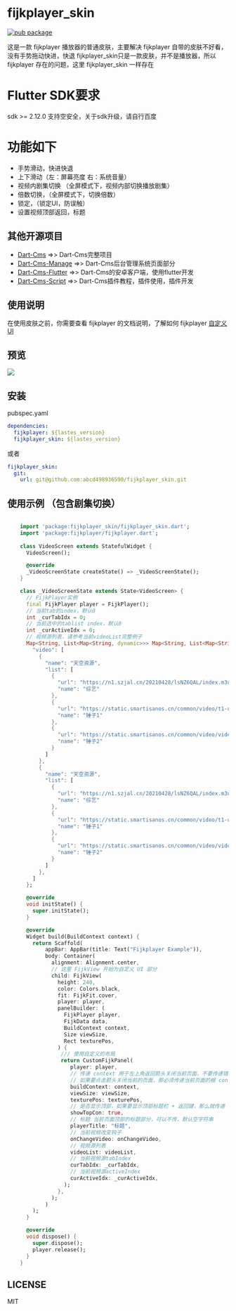 
# fijkplayer_skin
[![pub package](https://img.shields.io/pub/v/fijkplayer_skin.svg)](https://pub.dev/packages/fijkplayer_skin)

这是一款 fijkplayer 播放器的普通皮肤，主要解决 fijkplayer 自带的皮肤不好看，没有手势拖动快进，快退
fijkplayer_skin只是一款皮肤，并不是播放器，所以 fijkplayer 存在的问题，这里 fijkplayer_skin 一样存在

# Flutter SDK要求
sdk >= 2.12.0 支持空安全，关于sdk升级，请自行百度

# 功能如下

* 手势滑动，快进快退
* 上下滑动（左：屏幕亮度 右：系统音量）
* 视频内剧集切换 （全屏模式下，视频内部切换播放剧集）
* 倍数切换，（全屏模式下，切换倍数）
* 锁定，（锁定UI，防误触）
* 设置视频顶部返回，标题

## 其他开源项目

* [Dart-Cms](https://github.com/abcd498936590/Dart-Cms)  =>> Dart-Cms完整项目
* [Dart-Cms-Manage](https://github.com/abcd498936590/Dart-Cms-Manage)   =>> Dart-Cms后台管理系统页面部分
* [Dart-Cms-Flutter](https://github.com/abcd498936590/Dart-Cms-Flutter)  =>> Dart-Cms的安卓客户端，使用flutter开发
* [Dart-Cms-Script](https://github.com/abcd498936590/Dart-Cms-Script)  =>> Dart-Cms插件教程，插件使用，插件开发


## 使用说明

在使用皮肤之前，你需要查看 fijkplayer 的文档说明，了解如何 fijkplayer [自定义UI](https://fijkplayer.befovy.com/docs/zh/custom-ui.html#gsc.tab=0)

## 预览
<img style="max-width: 100%;" src="https://cdn.jsdelivr.net/gh/abcd498936590/pic@master/img/fijkplayer_skin-1.png" />


## 安装
pubspec.yaml
```yaml
dependencies:
  fijkplayer: ${lastes_version}
  fijkplayer_skin: ${lastes_version}
```
或者
```yaml
fijkplayer_skin:
  git:
    url: git@github.com:abcd498936590/fijkplayer_skin.git
```

## 使用示例 （包含剧集切换）
```dart
    
    import 'package:fijkplayer_skin/fijkplayer_skin.dart';
    import 'package:fijkplayer/fijkplayer.dart';
    
    class VideoScreen extends StatefulWidget {
      VideoScreen();

      @override
      _VideoScreenState createState() => _VideoScreenState();
    }

    class _VideoScreenState extends State<VideoScreen> {
      // FijkPlayer实例
      final FijkPlayer player = FijkPlayer();
      // 当前tab的index，默认0
      int _curTabIdx = 0;
      // 当前选中的tablist index，默认0
      int _curActiveIdx = 0;
      // 视频源列表，请参考当前videoList完整例子
      Map<String, List<Map<String, dynamic>>> Map<String, List<Map<String, dynamic>>> videoList = {
        "video": [
          {
            "name": "天空资源",
            "list": [
              {
                "url": "https://n1.szjal.cn/20210428/lsNZ6QAL/index.m3u8",
                "name": "综艺"
              },
              {
                "url": "https://static.smartisanos.cn/common/video/t1-ui.mp4",
                "name": "锤子1"
              },
              {
                "url": "https://static.smartisanos.cn/common/video/video-jgpro.mp4",
                "name": "锤子2"
              }
            ]
          },
          {
            "name": "天空资源",
            "list": [
              {
                "url": "https://n1.szjal.cn/20210428/lsNZ6QAL/index.m3u8",
                "name": "综艺"
              },
              {
                "url": "https://static.smartisanos.cn/common/video/t1-ui.mp4",
                "name": "锤子1"
              },
              {
                "url": "https://static.smartisanos.cn/common/video/video-jgpro.mp4",
                "name": "锤子2"
              }
            ]
          },
        ]
      };

      @override
      void initState() {
        super.initState();
      }

      @override
      Widget build(BuildContext context) {
        return Scaffold(
            appBar: AppBar(title: Text("Fijkplayer Example")),
            body: Container(
              alignment: Alignment.center,
              // 这里 FijkView 开始为自定义 UI 部分
              child: FijkView(
                height: 240,
                color: Colors.black,
                fit: FijkFit.cover,
                player: player,
                panelBuilder: (
                  FijkPlayer player,
                  FijkData data,
                  BuildContext context,
                  Size viewSize,
                  Rect texturePos,
                ) {
                 /// 使用自定义的布局
                 return CustomFijkPanel(
                    player: player,
                    // 传递 context 用于左上角返回箭头关闭当前页面，不要传递错误 context，
                    // 如果要点击箭头关闭当前的页面，那必须传递当前页面的根 context
                    buildContext: context,
                    viewSize: viewSize,
                    texturePos: texturePos,
                    // 是否显示顶部，如果要显示顶部标题栏 + 返回键，那么就传递 true
                    showTopCon: true,
                    // 标题 当前页面顶部的标题部分，可以不传，默认空字符串
                    playerTitle: "标题",
                    // 当前视频改变钩子
                    onChangeVideo: onChangeVideo,
                    // 视频源列表
                    videoList: videoList,
                    // 当前视频源tabIndex
                    curTabIdx: _curTabIdx,
                    // 当前视频源activeIndex
                    curActiveIdx: _curActiveIdx,
                  );
                },
              );
            )
        );
      }

      @override
      void dispose() {
        super.dispose();
        player.release();
      }
    }

```

## LICENSE
MIT

